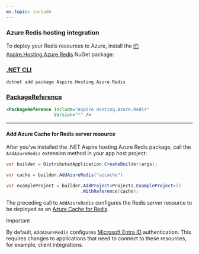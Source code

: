 ```yaml
---
ms.topic: include
---
```


### Azure Redis hosting integration

To deploy your Redis resources to Azure, install the [📦 Aspire.Hosting.Azure.Redis](https://www.nuget.org/packages/Aspire.Hosting.Azure.Redis) NuGet package:

### [.NET CLI](#tab/dotnet-cli)

```dotnetcli
dotnet add package Aspire.Hosting.Azure.Redis
```

### [PackageReference](#tab/package-reference)

```xml
<PackageReference Include="Aspire.Hosting.Azure.Redis"
                  Version="*" />
```

---

#### Add Azure Cache for Redis server resource

After you've installed the .NET Aspire hosting Azure Redis package, call the `AddAzureRedis` extension method in your app host project:

```csharp
var builder = DistributedApplication.CreateBuilder(args);

var cache = builder.AddAzureRedis("azcache")

var exampleProject = builder.AddProject<Projects.ExampleProject>()
                            .WithReference(cache);
```

The preceding call to `AddAzureRedis` configures the Redis server resource to be deployed as an [Azure Cache for Redis](/azure/azure-cache-for-redis/cache-overview).

> [!IMPORTANT]
> By default, `AddAzureRedis` configures [Microsoft Entra ID](/azure/azure-cache-for-redis/cache-azure-active-directory-for-authentication) authentication. This requires changes to applications that need to connect to these resources, for example, client integrations.
